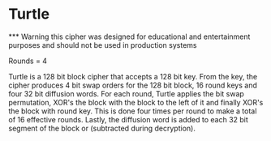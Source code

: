 # Turtle

***  Warning this cipher was designed for educational and entertainment purposes and should not be used in production systems

Rounds = 4

Turtle is a 128 bit block cipher that accepts a 128 bit key.  From the key, the cipher produces 4 bit swap orders for the 128 bit block, 16 round keys and four 32 bit diffusion words.  For each round, Turtle applies the bit swap permutation, XOR's the block with the block to the left of it and finally XOR's the block with round key.  This is done four times per round to make a total of 16 effective rounds.  Lastly, the diffusion word is added to each 32 bit segment of the block or (subtracted during decryption).
